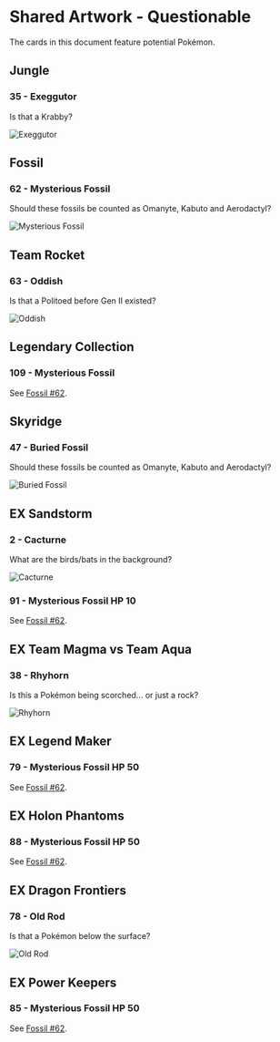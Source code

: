 # Shared Artwork - Questionable
The cards in this document feature potential Pokémon.

## Jungle
### 35 - Exeggutor
Is that a Krabby?

![Exeggutor](/images/SharedArtwork/unsure-jungle-35.png)

## Fossil
### 62 - Mysterious Fossil
Should these fossils be counted as Omanyte, Kabuto and Aerodactyl?

![Mysterious Fossil](/images/SharedArtwork/unsure-fossil-62.png)

## Team Rocket
### 63 - Oddish
Is that a Politoed before Gen II existed?

![Oddish](/images/SharedArtwork/unsure-teamrocket-63.png)

## Legendary Collection
### 109 - Mysterious Fossil
See [Fossil #62](#62---mysterious-fossil).

## Skyridge
### 47 - Buried Fossil
Should these fossils be counted as Omanyte, Kabuto and Aerodactyl?

![Buried Fossil](/images/SharedArtwork/unsure-skyridge-47.png)

## EX Sandstorm
### 2 - Cacturne
What are the birds/bats in the background?

![Cacturne](/images/SharedArtwork/unsure-exsandstorm-2.png)

### 91 - Mysterious Fossil HP 10
See [Fossil #62](#62---mysterious-fossil).

## EX Team Magma vs Team Aqua
### 38 - Rhyhorn
Is this a Pokémon being scorched... or just a rock?

![Rhyhorn](/images/SharedArtwork/unsure-exteammagmateamaqua-38.png)

## EX Legend Maker
### 79 - Mysterious Fossil HP 50
See [Fossil #62](#62---mysterious-fossil).

## EX Holon Phantoms
### 88 - Mysterious Fossil HP 50
See [Fossil #62](#62---mysterious-fossil).

## EX Dragon Frontiers
### 78 - Old Rod
Is that a Pokémon below the surface?

![Old Rod](/images/SharedArtwork/unsure-exdragonfrontiers-78.png)

## EX Power Keepers
### 85 - Mysterious Fossil HP 50
See [Fossil #62](#62---mysterious-fossil).
